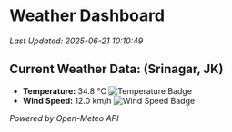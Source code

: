 
# Weather Dashboard

_Last Updated: 2025-06-21 10:10:49_

## Current Weather Data: (Srinagar, JK)
- **Temperature:** 34.8 °C ![Temperature Badge](https://img.shields.io/badge/Temperature-High%20Temp-orange)
- **Wind Speed:** 12.0 km/h ![Wind Speed Badge](https://img.shields.io/badge/Wind%20Speed-Light%20Wind-blue)

*Powered by Open-Meteo API*
